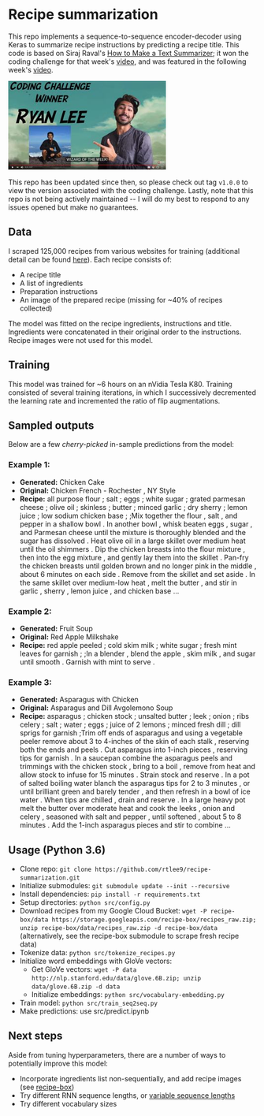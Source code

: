 # Recipe summarization

This repo implements a sequence-to-sequence encoder-decoder using Keras to summarize recipe instructions by predicting a recipe title. This code is based on Siraj Raval's [How to Make a Text Summarizer](https://github.com/llSourcell/How_to_make_a_text_summarizer); it won the coding challenge for that week's [video](https://www.youtube.com/watch?v=ogrJaOIuBx4), and was featured in the following week's [video](https://www.youtube.com/watch?v=nRBnh4qbPHI).

![youtube](youtube_screenshot.jpg)

This repo has been updated since then, so please check out tag `v1.0.0` to view the version associated with the coding challenge. Lastly, note that this repo is not being actively maintained -- I will do my best to respond to any issues opened but make no guarantees.

## Data
I scraped 125,000 recipes from various websites for training (additional detail can be found [here](https://github.com/rtlee9/recipe-box)). Each recipe consists of:

* A recipe title
* A list of ingredients
* Preparation instructions
* An image of the prepared recipe (missing for ~40% of recipes collected)

The model was fitted on the recipe ingredients, instructions and title. Ingredients were concatenated in their original order to the instructions. Recipe images were not used for this model.

## Training
This model was trained for ~6 hours on an nVidia Tesla K80. Training consisted of several training iterations, in which I successively decremented the learning rate and incremented the ratio of flip augmentations.

## Sampled outputs
Below are a few _cherry-picked_ in-sample predictions from the model:

### Example 1:
* __Generated:__ Chicken Cake
* __Original:__ Chicken French - Rochester , NY Style
* __Recipe:__ all purpose flour ; salt ; eggs ; white sugar ; grated parmesan cheese ; olive oil ; skinless ; butter ; minced garlic ; dry sherry ; lemon juice ; low sodium chicken base ; ;Mix together the flour , salt , and pepper in a shallow bowl . In another bowl , whisk beaten eggs , sugar , and Parmesan cheese until the mixture is thoroughly blended and the sugar has dissolved . Heat olive oil in a large skillet over medium heat until the oil shimmers . Dip the chicken breasts into the flour mixture , then into the egg mixture , and gently lay them into the skillet . Pan-fry the chicken breasts until golden brown and no longer pink in the middle , about 6 minutes on each side . Remove from the skillet and set aside . In the same skillet over medium-low heat , melt the butter , and stir in garlic , sherry , lemon juice , and chicken base ...

### Example 2:
* __Generated:__ Fruit Soup
* __Original:__ Red Apple Milkshake
* __Recipe:__ red apple peeled ; cold skim milk ; white sugar ; fresh mint leaves for garnish ; ;In a blender , blend the apple , skim milk , and sugar until smooth . Garnish with mint to serve .

### Example 3:
* __Generated:__ Asparagus with Chicken
* __Original:__ Asparagus and Dill Avgolemono Soup
* __Recipe:__ asparagus ; chicken stock ; unsalted butter ; leek ; onion ; ribs celery ; salt ; water ; eggs ; juice of 2 lemons ; minced fresh dill ; dill sprigs for garnish ;Trim off ends of asparagus and using a vegetable peeler remove about 3 to 4-inches of the skin of each stalk , reserving both the ends and peels . Cut asparagus into 1-inch pieces , reserving tips for garnish . In a saucepan combine the asparagus peels and trimmings with the chicken stock , bring to a boil , remove from heat and allow stock to infuse for 15 minutes . Strain stock and reserve . In a pot of salted boiling water blanch the asparagus tips for 2 to 3 minutes , or until brilliant green and barely tender , and then refresh in a bowl of ice water . When tips are chilled , drain and reserve . In a large heavy pot melt the butter over moderate heat and cook the leeks , onion and celery , seasoned with salt and pepper , until softened , about 5 to 8 minutes . Add the 1-inch asparagus pieces and stir to combine ...

## Usage (Python 3.6)

* Clone repo: `git clone https://github.com/rtlee9/recipe-summarization.git`
* Initialize submodules: `git submodule update --init --recursive`
* Install dependencies: `pip install -r requirements.txt`
* Setup directories: `python src/config.py`
* Download recipes from my Google Cloud Bucket: `wget -P recipe-box/data https://storage.googleapis.com/recipe-box/recipes_raw.zip; unzip recipe-box/data/recipes_raw.zip -d recipe-box/data` (alternatively, see the recipe-box submodule to scrape fresh recipe data)
* Tokenize data: `python src/tokenize_recipes.py`
* Initialize word embeddings with GloVe vectors:
  * Get GloVe vectors: `wget -P data http://nlp.stanford.edu/data/glove.6B.zip; unzip data/glove.6B.zip -d data`
  * Initialize embeddings: `python src/vocabulary-embedding.py`
* Train model: `python src/train_seq2seq.py`
* Make predictions: use src/predict.ipynb

## Next steps
Aside from tuning hyperparameters, there are a number of ways to potentially improve this model:

* Incorporate ingredients list non-sequentially, and add recipe images (see [recipe-box](https://github.com/rtlee9/recipe-box))
* Try different RNN sequence lengths, or [variable sequence lengths](https://danijar.com/variable-sequence-lengths-in-tensorflow/)
* Try different vocabulary sizes
